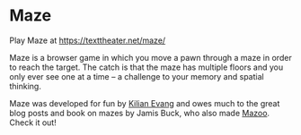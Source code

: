 Maze
====

Play Maze at https://texttheater.net/maze/

Maze is a browser game in which you move a pawn through a maze in order to
reach the target. The catch is that the maze has multiple floors and you only
ever see one at a time – a challenge to your memory and spatial thinking.

Maze was developed for fun by [Kilian Evang](http://kilian.evang.name/) and
owes much to the great blog posts and book on mazes by Jamis Buck, who also
made [Mazoo](http://mazoo.jamisbuck.org/). Check it out!
